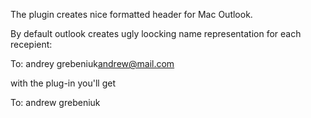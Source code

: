 The plugin creates nice formatted header for Mac Outlook.

By default outlook creates ugly loocking name<email> representation for each recepient:

To: andrey grebeniuk<andrew@mail.com>

with the plug-in you'll get

To: andrew grebeniuk
